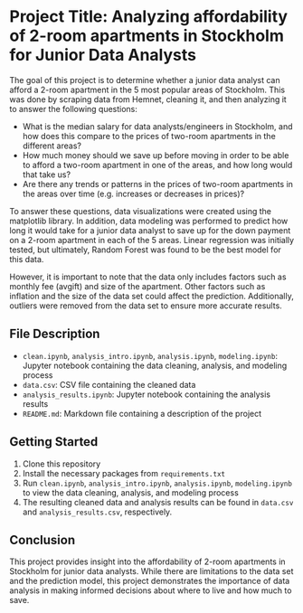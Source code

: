 # Project Title: Analyzing affordability of 2-room apartments in Stockholm for Junior Data Analysts

The goal of this project is to determine whether a junior data analyst can afford a 2-room apartment in the 5 most popular areas of Stockholm. This was done by scraping data from Hemnet, cleaning it, and then analyzing it to answer the following questions:

- What is the median salary for data analysts/engineers in Stockholm, and how does this compare to the prices of two-room apartments in the different areas?
- How much money should we save up before moving in order to be able to afford a two-room apartment in one of the areas, and how long would that take us?
- Are there any trends or patterns in the prices of two-room apartments in the areas over time (e.g. increases or decreases in prices)?

To answer these questions, data visualizations were created using the matplotlib library. In addition, data modeling was performed to predict how long it would take for a junior data analyst to save up for the down payment on a 2-room apartment in each of the 5 areas. Linear regression was initially tested, but ultimately, Random Forest was found to be the best model for this data.

However, it is important to note that the data only includes factors such as monthly fee (avgift) and size of the apartment. Other factors such as inflation and the size of the data set could affect the prediction. Additionally, outliers were removed from the data set to ensure more accurate results.

## File Description
- `clean.ipynb`, `analysis_intro.ipynb`, `analysis.ipynb`, `modeling.ipynb`: Jupyter notebook containing the data cleaning, analysis, and modeling process
- `data.csv`: CSV file containing the cleaned data
- `analysis_results.ipynb`: Jupyter notebook containing the analysis results
- `README.md`: Markdown file containing a description of the project

## Getting Started
1. Clone this repository
2. Install the necessary packages from `requirements.txt`
3. Run `clean.ipynb`, `analysis_intro.ipynb`, `analysis.ipynb`, `modeling.ipynb` to view the data cleaning, analysis, and modeling process
4. The resulting cleaned data and analysis results can be found in `data.csv` and `analysis_results.csv`, respectively.

## Conclusion
This project provides insight into the affordability of 2-room apartments in Stockholm for junior data analysts. While there are limitations to the data set and the prediction model, this project demonstrates the importance of data analysis in making informed decisions about where to live and how much to save.